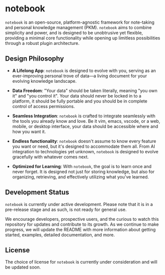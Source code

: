 # notebook

`notebook` is an open-source, platform-agnostic framework for note-taking and personal knowledge management (PKM). `notebook` aims to combine simplicity and power, and is designed to be unobtrusive yet flexible, providing a minimal core functionality while opening up limitless possibilities through a robust plugin architecture.

## Design Philosophy

- **A Lifelong App**: `notebook` is designed to evolve with you, serving as an ever-improving personal trove of data—a living document for your evolving knowledge landscape.

- **Data Freedom**: "Your data" should be taken literally, meaning "you own it" and "you control it". Your data should never be locked in to a platform, it should be fully portable and you should be in complete control of access permissions.

- **Seamless Integration**: `notebook` is crafted to integrate seamlessly with the tools you already know and love. Be it vim, emacs, vscode, or a web, mobile, or desktop interface, your data should be accessible where and how you want it.

- **Endless functionality**: `notebook` doesn't assume to know every feature you want or need, but it's designed to accommodate them all. From AI integration to technologies yet unknown, `notebook` is designed to evolve gracefully with whatever comes next.

- **Optimized for Learning**: With `notebook`, the goal is to learn once and never forget. It is designed not just for storing knowledge, but also for organizing, retrieving, and effectively utilizing what you've learned.

## Development Status

`notebook` is currently under active development. Please note that it is in a pre-release stage and as such, is not ready for general use.

We encourage developers, prospective users, and the curious to watch this repository for updates and contribute to its growth. As we continue to make progress, we will update the README with more information about getting started, examples, detailed documentation, and more.

## License

The choice of license for `notebook` is currently under consideration and will be updated soon.
